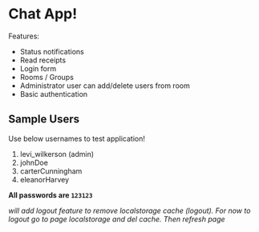 # Chat App!

Features:

- Status notifications
- Read receipts
- Login form
- Rooms / Groups
- Administrator user can add/delete users from room
- Basic authentication

## Sample Users

Use below usernames to test application!

1. levi_wilkerson (admin)
2. johnDoe
3. carterCunningham
4. eleanorHarvey

**All passwords are `123123`**

_will add logout feature to remove localstorage cache (logout). For now to logout go to page localstorage and del cache. Then refresh page_
